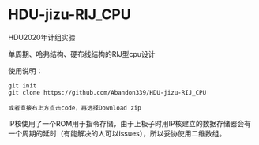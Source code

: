 # HDU-jizu-RIJ_CPU
HDU2020年计组实验

单周期、哈弗结构、硬布线结构的RIJ型cpu设计

使用说明：

```
git init
git clone https://github.com/Abandon339/HDU-jizu-RIJ_CPU

或者直接右上方点击code，再选择Download zip
```

IP核使用了一个ROM用于指令存储，由于上板子时用IP核建立的数据存储器会有一个周期的延时（有能解决的人可以issues），所以妥协使用二维数组。
